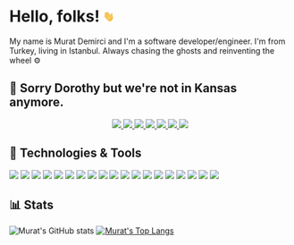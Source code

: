 # Hello, folks! <img src="https://raw.githubusercontent.com/muratdemirci/muratdemirci/master/wave.gif" width="20px" height="20px">

My name is Murat Demirci and I'm a software developer/engineer. I'm from Turkey, living in Istanbul. Always chasing the ghosts and reinventing the wheel ⚙️

## 🧙 Sorry Dorothy but we're not in Kansas anymore.

<p align="middle">
  <a href="https://www.linkedin.com/in/recursiveself" title="Follow me on LinkedIn 👔">
    <img src="https://img.shields.io/badge/-Murat%20Demirci-6633cc?style=flat-square&logo=Linkedin&logoColor=white&link=https://www.linkedin.com/in/recursiveself" />
  </a>
  <a href="https://twitter.com/deusmur" title="Follow me on Twitter 🐦">
    <img src="https://img.shields.io/badge/deusmur-6633cc?style=flat-square&logo=Twitter&logoColor=white" />
  </a>
  <a href="https://www.instagram.com/deusmur" title="Follow me on Instagram 📸">
    <img src="https://img.shields.io/badge/deusmur-6633cc?style=flat-square&logo=Instagram&logoColor=white" />
  </a>
  <a href="https://medium.com/@deusmur" title="Follow me on Medium 📝">
    <img src="https://img.shields.io/badge/deusmur-6633cc?style=flat-square&logo=Medium&logoColor=white" />
  </a>
  <a href="https://dev.to/muratdemirci" title="Follow me on Dev.to 📀">
    <img src="https://img.shields.io/badge/murat%20demirci-6633cc?style=flat-square&logo=Dev.to&logoColor=white" />
  </a>
    <a href="https://leetcode.com/muratdemirci/" title="Follow me on LeetCode 📀">
    <img src="https://img.shields.io/badge/murat%20demirci-6633cc?style=flat-square&logo=Leetcode&logoColor=white" />
  </a>
      <a href="https://www.hackerrank.com/deusmur" title="Follow me on Hacker Rank 📀">
    <img src="https://img.shields.io/badge/murat%20demirci-6633cc?style=flat-square&logo=Hackerrank&logoColor=white" />
  </a>
</p>

## 🔧 Technologies & Tools
![](https://img.shields.io/badge/-Linux-informational?style=flat&logo=linux&logoColor=white&color=2bbc8a)
![](https://img.shields.io/badge/-VSC-informational?style=flat&logo=visual-studio-code&logoColor=white&color=2bbc8a)
![](https://img.shields.io/badge/PHP-informational?style=flat&logo=php&logoColor=white&color=2bbc8a)
![](https://img.shields.io/badge/JS-informational?style=flat&logo=javascript&logoColor=white&color=2bbc8a)
![](https://img.shields.io/badge/TS-informational?style=flat&logo=typescript&logoColor=white&color=2bbc8a)
![](https://img.shields.io/badge/Nest-informational?style=flat&logo=nestjs&logoColor=white&color=2bbc8a)
![](https://img.shields.io/badge/Node-informational?style=flat&logo=node.js&logoColor=white&color=2bbc8a)
![](https://img.shields.io/badge/-React-informational?style=flat&logo=react&logoColor=white&color=2bbc8a)
![](https://img.shields.io/badge/Vue-informational?style=flat&logo=vue.js&logoColor=white&color=2bbc8a)
![](https://img.shields.io/badge/Bash-informational?style=flat&logo=gnu-bash&logoColor=white&color=2bbc8a)
![](https://img.shields.io/badge/MySQL-informational?style=flat&logo=mysql&logoColor=white&color=2bbc8a)
![](https://img.shields.io/badge/PgSQL-informational?style=flat&logo=postgresql&logoColor=white&color=2bbc8a)
![](https://img.shields.io/badge/Mongo-informational?style=flat&logo=mongodb&logoColor=white&color=2bbc8a)
![](https://img.shields.io/badge/Docker-informational?style=flat&logo=docker&logoColor=white&color=2bbc8a)
![](https://img.shields.io/badge/K8s-informational?style=flat&logo=kubernetes&logoColor=white&color=2bbc8a)
![](https://img.shields.io/badge/Redis-informational?style=flat&logo=redis&logoColor=white&color=2bbc8a)
![](https://img.shields.io/badge/-AWS-informational?style=flat&logo=amazon&logoColor=white&color=2bbc8a)
![](https://img.shields.io/badge/-ScyllaDB-informational?style=flat&logo=sylladb&logoColor=white&color=2bbc8a)
![](https://img.shields.io/badge/-Cassandra-informational?style=flat&logo=apache-cassandra&logoColor=white&color=2bbc8a)

## 📊 Stats
![Murat's GitHub stats](https://github-readme-stats.vercel.app/api?username=muratdemirci&theme=transparent&show_icons=true)
[![Murat's Top Langs](https://github-readme-stats.vercel.app/api/top-langs/?username=muratdemirci&theme=transparent&show_icons=true&layout=compact)](https://github.com/anuraghazra/github-readme-stats)

<!-- links to social media icons -->

<!-- icons with padding -->

[1.1]: http://i.imgur.com/tXSoThF.png (twitter icon with padding)
[2.1]: http://i.imgur.com/0o48UoR.png (github icon with padding)

<!-- icons without padding -->

[1.2]: http://i.imgur.com/wWzX9uB.png (twitter icon without padding)
[2.2]: http://i.imgur.com/9I6NRUm.png (github icon without padding)
[3.2]: https://raw.githubusercontent.com/muratdemirci/muratdemirci/master/linkedin-3-16.png (LinkedIn icon without padding)


<!-- links to your social media accounts -->

[1]: https://twitter.com/deusmur
[2]: https://github.com/muratdemirci
[3]: https://www.linkedin.com/in/recursiveself/


<!-- Resources -->
<!-- Template https://github.com/MartinHeinz/MartinHeinz --->
<!-- Icons: https://simpleicons.org/ -->
<!-- GitHub Stats: https://github.com/anuraghazra/github-readme-stats -->
<!-- Emojis: https://emojipedia.org/emoji/ -->
<!-- HTML Emojis: https://www.fileformat.info/index.htm -->
<!-- Shields: https://shields.io/ -->
<!-- Awesome GitHub Profile README: https://github.com/abhisheknaiidu/awesome-github-profile-readme -->
